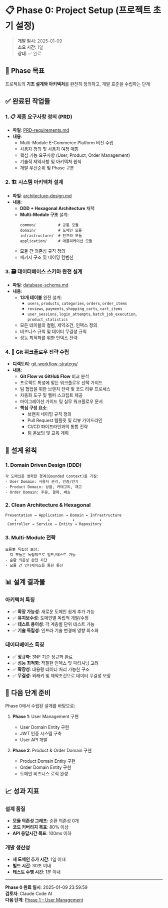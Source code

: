 # 📋 Phase 0: Project Setup (프로젝트 초기 설정)

> **개발 일시**: 2025-01-09  
> **소요 시간**: 1일  
> **상태**: ✅ 완료

## 🎯 Phase 목표

프로젝트의 **기초 설계와 아키텍처**를 완전히 정의하고, 개발 표준을 수립하는 단계

## ✅ 완료된 작업들

### 1. 📋 제품 요구사항 정의 (PRD)
- **파일**: [PRD-requirements.md](./PRD-requirements.md)
- **내용**:
  - Multi-Module E-Commerce Platform 비전 수립
  - 사용자 정의 및 사용자 여정 매핑
  - 핵심 기능 요구사항 (User, Product, Order Management)
  - 기술적 제약사항 및 아키텍처 원칙
  - 개발 우선순위 및 Phase 구분

### 2. 🏗️ 시스템 아키텍처 설계
- **파일**: [architecture-design.md](./architecture-design.md)  
- **내용**:
  - **DDD + Hexagonal Architecture** 채택
  - **Multi-Module 구조** 설계:
    ```
    common/          # 공통 모듈
    domain/          # 도메인 모듈  
    infrastructure/  # 인프라 모듈
    application/     # 애플리케이션 모듈
    ```
  - 모듈 간 의존성 규칙 정의
  - 패키지 구조 및 네이밍 컨벤션

### 3. 🗃️ 데이터베이스 스키마 완전 설계
- **파일**: [database-schema.md](./database-schema.md)
- **내용**:
  - **13개 테이블** 완전 설계:
    - `users`, `products`, `categories`, `orders`, `order_items`
    - `reviews`, `payments`, `shopping_carts`, `cart_items`
    - `user_sessions`, `login_attempts`, `batch_job_execution`, `product_statistics`
  - 모든 테이블의 컬럼, 제약조건, 인덱스 정의
  - 비즈니스 규칙 및 데이터 무결성 규칙
  - 성능 최적화를 위한 인덱스 전략

### 4. 🔄 Git 워크플로우 전략 수립
- **디렉토리**: [git-workflow-strategy/](./git-workflow-strategy/)
- **내용**:
  - **Git Flow vs GitHub Flow** 비교 분석
  - 프로젝트 특성에 맞는 워크플로우 선택 가이드
  - 팀 협업을 위한 브랜치 전략 및 코드 리뷰 프로세스
  - 자동화 도구 및 헬퍼 스크립트 제공
  - 마이그레이션 가이드 및 실무 워크플로우 문서
  - **핵심 구성 요소**:
    - 브랜치 네이밍 규칙 정의
    - Pull Request 템플릿 및 리뷰 가이드라인
    - CI/CD 파이프라인과의 통합 전략
    - 팀 온보딩 및 교육 계획

## 🎨 설계 원칙

### 1. Domain Driven Design (DDD)
```
각 도메인은 명확한 경계(Bounded Context)를 가짐:
- User Domain: 사용자 관리, 인증/인가
- Product Domain: 상품, 카테고리, 재고
- Order Domain: 주문, 결제, 배송
```

### 2. Clean Architecture & Hexagonal
```
Presentation → Application → Domain ← Infrastructure
    ↓              ↓          ↓           ↓
 Controller → Service → Entity → Repository
```

### 3. Multi-Module 전략
```
모듈별 독립성 보장:
- 각 모듈은 독립적으로 빌드/테스트 가능
- 순환 의존성 완전 차단
- 모듈 간 인터페이스를 통한 통신
```

## 📊 설계 결과물

### 아키텍처 특징
- ✅ **확장 가능성**: 새로운 도메인 쉽게 추가 가능
- ✅ **유지보수성**: 도메인별 독립적 개발/수정
- ✅ **테스트 용이성**: 각 계층별 단위 테스트 가능
- ✅ **기술 독립성**: 인프라 기술 변경에 영향 최소화

### 데이터베이스 특징
- ✅ **정규화**: 3NF 기준 정규화 완료
- ✅ **성능 최적화**: 적절한 인덱스 및 파티셔닝 고려
- ✅ **확장성**: 대용량 데이터 처리 가능한 구조
- ✅ **무결성**: 외래키 및 제약조건으로 데이터 무결성 보장

## 🚀 다음 단계 준비

Phase 0에서 수립된 설계를 바탕으로:

1. **Phase 1**: User Management 구현
   - User Domain Entity 구현
   - JWT 인증 시스템 구축
   - User API 개발

2. **Phase 2**: Product & Order Domain 구현
   - Product Domain Entity 구현  
   - Order Domain Entity 구현
   - 도메인 비즈니스 로직 완성

## 📈 성과 지표

### 설계 품질
- **모듈 의존성 그래프**: 순환 의존성 0개
- **코드 커버리지 목표**: 80% 이상
- **API 응답시간 목표**: 100ms 이하

### 개발 생산성
- **새 도메인 추가 시간**: 1일 이내
- **빌드 시간**: 30초 이내
- **테스트 수행 시간**: 1분 이내

---

**Phase 0 완료 일시**: 2025-01-09 23:59:59  
**검토자**: Claude Code AI  
**다음 단계**: [Phase 1 - User Management](../phase-1-user-management/README.md)